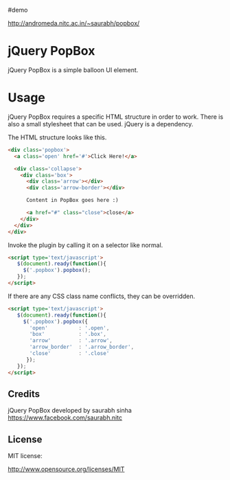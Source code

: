 #demo

http://andromeda.nitc.ac.in/~saurabh/popbox/

# jQuery PopBox

jQuery PopBox is a simple balloon UI element.

# Usage
jQuery PopBox requires a specific HTML structure in order to work. There is also a small stylesheet that can be used. jQuery is a dependency.

The HTML structure looks like this.
```html
<div class='popbox'>
  <a class='open' href='#'>Click Here!</a>

  <div class='collapse'>
    <div class='box'>
      <div class='arrow'></div>
      <div class='arrow-border'></div>

      Content in PopBox goes here :)

      <a href="#" class="close">close</a>
    </div>
  </div>
</div>
```

Invoke the plugin by calling it on a selector like normal.
```html
<script type='text/javascript'>
   $(document).ready(function(){
     $('.popbox').popbox();
   });
</script>
```

If there are any CSS class name conflicts, they can be overridden.

```html
<script type='text/javascript'>
   $(document).ready(function(){
     $('.popbox').popbox({
       'open'          : '.open',
       'box'           : '.box',
       'arrow'         : '.arrow',
       'arrow_border'  : '.arrow_border',
       'close'         : '.close'
      });
   });
</script>
```


## Credits

jQuery PopBox developed by saurabh sinha https://www.facebook.com/saurabh.nitc


## License

MIT license:

http://www.opensource.org/licenses/MIT
